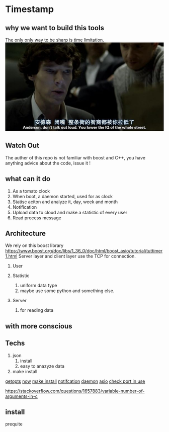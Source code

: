 # Timestamp

## why we want to build this tools
The only only way to be sharp is time limitation.
![](./src/a.jpg)

## Watch Out
The auther of this repo is not familiar with boost and C++, you have anything advice about the code, issue it !

## what can it do
1. As a tomato clock
1. When boot, a daemon started, used for as clock
2. Statisc aciton and analyze it, day, week and month
3. Notification
4. Upload data to cloud and make a statistic of every user
5. Read process message


## Architecture
We rely on this boost library
https://www.boost.org/doc/libs/1_36_0/doc/html/boost_asio/tutorial/tuttimer1.html
Server layer and client layer use the TCP for connection.

1. User
2. Statistic
    1. uniform data type
    2. maybe use some python and something else.

3. Server
    1. for reading data


## with more conscious 




## Techs
1. json
    1. install
    2. easy to anazyze data
2. make install

[getopts](https://www.gnu.org/software/libc/manual/html_node/Example-of-Getopt.html)
[now](https://en.cppreference.com/w/cpp/chrono/system_clock/now)
[make install](https://robots.thoughtbot.com/the-magic-behind-configure-make-make-install)
[notifcation](https://askubuntu.com/questions/730050/how-to-use-notify-send-with-c)
[daemon](https://github.com/jirihnidek/daemon/tree/d629c1fb7f395ced63fbee791ae3319c875c459f/src)
[asio](https://www.boost.org/doc/libs/1_68_0/doc/html/boost_asio.html)
[check port in use](https://stackoverflow.com/questions/33358321/using-c-and-boost-or-not-to-check-if-a-specific-port-is-being-used)

https://stackoverflow.com/questions/1657883/variable-number-of-arguments-in-c
## install 
prequite

